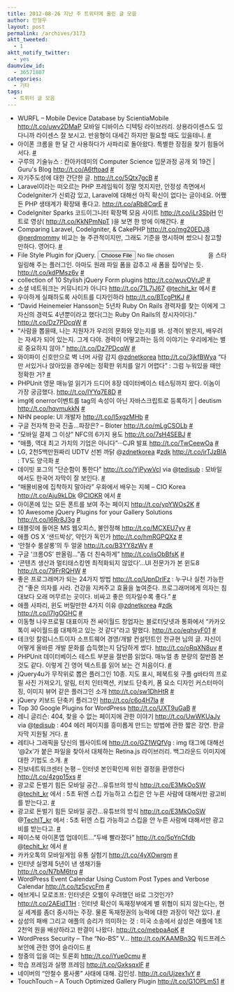 ```yaml
---
title: 2012-08-26 지난 주 트위터에 올린 글 모음
author: 안형우
layout: post
permalink: /archives/3173
aktt_tweeted:
  - 1
aktt_notify_twitter:
  - yes
daumview_id:
  - 36571807
categories:
  - 기타
tags:
  - 트위터 글 모음
---
```

<ul class="aktt_tweet_digest">
  <li>
    WURFL &#8211; Mobile Device Database by ScientiaMobile <a href="http://t.co/uwv2DMaP" rel="nofollow">http://t.co/uwv2DMaP</a> 모바일 디바이스 디텍팅 라이브러리. 상용라이센스도 있다니까 라이센스 잘 보시고. 반응형이 대세긴 하지만 필요할 때도 있을테니. <a href="http://twitter.com/mytory/statuses/237350527581704192" class="aktt_tweet_time">#</a>
  </li>
  <li>
    아이폰 크롬을 한 달 간 사용하다가 사파리로 돌아왔다. 특별한 장점을 찾기 힘들어서다. <a href="http://twitter.com/mytory/statuses/237393265836576769" class="aktt_tweet_time">#</a>
  </li>
  <li>
    구루의 기술뉴스 : 칸아카데미의 Computer Science 입문과정 공개 외 19건 | Guru's Blog <a href="http://t.co/A6tftoad" rel="nofollow">http://t.co/A6tftoad</a> <a href="http://twitter.com/mytory/statuses/237437396310962176" class="aktt_tweet_time">#</a>
  </li>
  <li>
    자기주도성에 대한 간단한 글. <a href="http://t.co/5Qtx7gcB" rel="nofollow">http://t.co/5Qtx7gcB</a> <a href="http://twitter.com/mytory/statuses/237489466514735104" class="aktt_tweet_time">#</a>
  </li>
  <li>
    Laravel이라는 떠오르는 PHP 프레임웍이 정말 멋지지만, 안정성 측면에서 CodeIgniter가 신뢰감 있고, Laravel에 대해선 아직 확신이 없다는 글이네요. 어쨌든 PHP 생태계가 확장돼 좋다고. <a href="http://t.co/aRb8CqrE" rel="nofollow">http://t.co/aRb8CqrE</a> <a href="http://twitter.com/mytory/statuses/237537790785622018" class="aktt_tweet_time">#</a>
  </li>
  <li>
    CodeIgniter Sparks 코드이그니터 확장팩 모음 사이트 <a href="http://t.co/iLr3SbjH" rel="nofollow">http://t.co/iLr3SbjH</a> 인트로 영상( <a href="http://t.co/KkNPmNpT" rel="nofollow">http://t.co/KkNPmNpT</a> )을 보면 한 방에 이해간다. <a href="http://twitter.com/mytory/statuses/237541112837980160" class="aktt_tweet_time">#</a>
  </li>
  <li>
    Comparing Laravel, CodeIgniter, & CakePHP <a href="http://t.co/mg20EDJ8" rel="nofollow">http://t.co/mg20EDJ8</a> @<a href="http://twitter.com/nerdmommy" class="aktt_username">nerdmommy</a> 비교는 늘 주관적이지만, 그래도 기준을 명시하며 썼으니 참고할 만하다. 영어다. <a href="http://twitter.com/mytory/statuses/237543699716911104" class="aktt_tweet_time">#</a>
  </li>
  <li>
    File Style Plugin for jQuery. <input type="file">을 스타일링해 주는 플러그인. 아마도 원래 파일 폼을 감추고 새 폼을 집어넣는 듯. <a href="http://t.co/kdPMsz6v" rel="nofollow">http://t.co/kdPMsz6v</a> <a href="http://twitter.com/mytory/statuses/237762422767767553" class="aktt_tweet_time">#</a>
  </li>
  <li>
    collection of 10 Stylish jQuery Form plugins <a href="http://t.co/wuvOVrJP" rel="nofollow">http://t.co/wuvOVrJP</a> <a href="http://twitter.com/mytory/statuses/237772749198749696" class="aktt_tweet_time">#</a>
  </li>
  <li>
    소셜 네트워크는 커뮤니티가 아니다 <a href="http://t.co/71L7jJ67" rel="nofollow">http://t.co/71L7jJ67</a> @<a href="http://twitter.com/techit_kr" class="aktt_username">techit_kr</a> 에서 <a href="http://twitter.com/mytory/statuses/237825390222131201" class="aktt_tweet_time">#</a>
  </li>
  <li>
    우아하게 실패하도록 사이트를 디자인하라 <a href="http://t.co/BTcgPtKJ" rel="nofollow">http://t.co/BTcgPtKJ</a> <a href="http://twitter.com/mytory/statuses/237826978231771136" class="aktt_tweet_time">#</a>
  </li>
  <li>
    “David Heinemeier Hansson는 5년차 Ruby On Rails 경력자를 찾는 이에게 그 자신의 경력도 4년뿐이라고 했다(그는 Ruby On Rails의 창시자이다).” <a href="http://t.co/Dz7PDcqW" rel="nofollow">http://t.co/Dz7PDcqW</a> <a href="http://twitter.com/mytory/statuses/237835145829289984" class="aktt_tweet_time">#</a>
  </li>
  <li>
    “사람을 뽑을때, 나는 지원자가 우리의 문화와 맞는지를 봐. 성격이 밝은지, 배우려는 자세가 되어 있는지. 그게 다야. 경력이 어떻고하는 등의 이야기는 우리에게는 별로 중요하지 않아.” <a href="http://t.co/Dz7PDcqW" rel="nofollow">http://t.co/Dz7PDcqW</a> <a href="http://twitter.com/mytory/statuses/237836663554973696" class="aktt_tweet_time">#</a>
  </li>
  <li>
    와이파이 신호만으로 벽 너머 사람 감지 @<a href="http://twitter.com/zdnetkorea" class="aktt_username">zdnetkorea</a> <a href="http://t.co/3jkfBWya" rel="nofollow">http://t.co/3jkfBWya</a> “다만 서있거나 앉아있을 경우에는 정확한 위치를 알기 어렵다” : 그럼 누워있을 때만 정확한 거? <a href="http://twitter.com/mytory/statuses/237864006780608512" class="aktt_tweet_time">#</a>
  </li>
  <li>
    PHPUnit 영문 매뉴얼 읽기가 드디어 8장 데이터베이스 테스팅까지 왔다. 이놈이 가장 궁금했다. <a href="http://t.co/IYYq7E8D" rel="nofollow">http://t.co/IYYq7E8D</a> <a href="http://twitter.com/mytory/statuses/238057410349113344" class="aktt_tweet_time">#</a>
  </li>
  <li>
    img에 onerror이벤트를 tag의 속성이 아닌 자바스크립트로 등록하기 | deutism <a href="http://t.co/hqvmukkN" rel="nofollow">http://t.co/hqvmukkN</a> <a href="http://twitter.com/mytory/statuses/238096765591629825" class="aktt_tweet_time">#</a>
  </li>
  <li>
    NHN people: UI 개발자 <a href="http://t.co/I5xgzMHb" rel="nofollow">http://t.co/I5xgzMHb</a> <a href="http://twitter.com/mytory/statuses/238109376165076992" class="aktt_tweet_time">#</a>
  </li>
  <li>
    구글 전자책 한국 진출…파장은? &#8211; Bloter <a href="http://t.co/mLgCSOLb" rel="nofollow">http://t.co/mLgCSOLb</a> <a href="http://twitter.com/mytory/statuses/238144582502715392" class="aktt_tweet_time">#</a>
  </li>
  <li>
    “모바일 결제 그 이상” NFC의 6가지 용도 <a href="http://t.co/7sH4SEBJ" rel="nofollow">http://t.co/7sH4SEBJ</a> <a href="http://twitter.com/mytory/statuses/238176246884864000" class="aktt_tweet_time">#</a>
  </li>
  <li>
    “애플, 역대 최고 가치의 기업은 아니다”···CJR 발표 <a href="http://t.co/TwCeewOa" rel="nofollow">http://t.co/TwCeewOa</a> <a href="http://twitter.com/mytory/statuses/238178627353706496" class="aktt_tweet_time">#</a>
  </li>
  <li>
    LG, 2천5백만원짜리 UDTV 선뵌 까닭 @<a href="http://twitter.com/zdnetkorea" class="aktt_username">zdnetkorea</a> #<a href="http://search.twitter.com/search?q=%23zdk" class="aktt_hashtag">zdk</a> <a href="http://t.co/irTJzBlA" rel="nofollow">http://t.co/irTJzBlA</a> : TV도 양극화 <a href="http://twitter.com/mytory/statuses/238195852190035968" class="aktt_tweet_time">#</a>
  </li>
  <li>
    데이빗 포그의 "단순함이 통한다" <a href="http://t.co/YjPywVcl" rel="nofollow">http://t.co/YjPywVcl</a> via @<a href="http://twitter.com/tedisub" class="aktt_username">tedisub</a> : 모바일에서도 한국어 자막이 잘 보인다. <a href="http://twitter.com/mytory/statuses/238201043027120128" class="aktt_tweet_time">#</a>
  </li>
  <li>
    “매몰비용에 집착하지 말아라” 우화에서 배우는 지혜 &#8211; CIO Korea <a href="http://t.co/Aju9kLDk" rel="nofollow">http://t.co/Aju9kLDk</a> @<a href="http://twitter.com/CIOKR" class="aktt_username">CIOKR</a> 에서 <a href="http://twitter.com/mytory/statuses/238284927718813696" class="aktt_tweet_time">#</a>
  </li>
  <li>
    아이폰에 있는 모든 폰트를 보여 주는 페이지 <a href="http://t.co/ypYWOs2K" rel="nofollow">http://t.co/ypYWOs2K</a> <a href="http://twitter.com/mytory/statuses/238416638226075648" class="aktt_tweet_time">#</a>
  </li>
  <li>
    10 Awesome jQuery Plugins for your Gallery Solutions<br /> <a href="http://t.co/I6Rr8J3g" rel="nofollow">http://t.co/I6Rr8J3g</a> <a href="http://twitter.com/mytory/statuses/238417189181476865" class="aktt_tweet_time">#</a>
  </li>
  <li>
    태블릿에 들어온 MS 웹오피스, 불안정해 <a href="http://t.co/MCXEU7yy" rel="nofollow">http://t.co/MCXEU7yy</a> <a href="http://twitter.com/mytory/statuses/238418146627825665" class="aktt_tweet_time">#</a>
  </li>
  <li>
    애플 OS X ‘샌드박싱’, 약인가 독인가 <a href="http://t.co/hmRGPQXz" rel="nofollow">http://t.co/hmRGPQXz</a> <a href="http://twitter.com/mytory/statuses/238419208092921856" class="aktt_tweet_time">#</a>
  </li>
  <li>
    ‘안철수 룸살롱’의 두 얼굴 <a href="http://t.co/B3YY8zWy" rel="nofollow">http://t.co/B3YY8zWy</a> <a href="http://twitter.com/mytory/statuses/238419973792464896" class="aktt_tweet_time">#</a>
  </li>
  <li>
    구글 ‘크롬OS’ 판올림…”좀 더 친숙하게” <a href="http://t.co/isObBfsK" rel="nofollow">http://t.co/isObBfsK</a> <a href="http://twitter.com/mytory/statuses/238421363931639808" class="aktt_tweet_time">#</a>
  </li>
  <li>
    ‘콘텐츠 생산과 멀티태스킹엔 최적화되지 않았다’…UI 전문가가 본 윈도8<br /> <a href="http://t.co/79FrRQHW" rel="nofollow">http://t.co/79FrRQHW</a> <a href="http://twitter.com/mytory/statuses/238425609393557504" class="aktt_tweet_time">#</a>
  </li>
  <li>
    좋은 프로그래머가 되는 24가지 방법 <a href="http://t.co/UpnDrlFz" rel="nofollow">http://t.co/UpnDrlFz</a> : 누구나 실천 가능한 건 “좋은 의자를 사라. 건강을 지켜주고 효율을 높여준다. 프로그래머에게 의자는 침대보다 오래 머무르는 곳이다. 비싸고 좋은 의자일수록 좋다.” <a href="http://twitter.com/mytory/statuses/238436778359537664" class="aktt_tweet_time">#</a>
  </li>
  <li>
    애플 사파리, 윈도 버릴만한 4가지 이유 @<a href="http://twitter.com/zdnetkorea" class="aktt_username">zdnetkorea</a> #<a href="http://search.twitter.com/search?q=%23zdk" class="aktt_hashtag">zdk</a> <a href="http://t.co/l7IgOGHC" rel="nofollow">http://t.co/l7IgOGHC</a> <a href="http://twitter.com/mytory/statuses/238438938866495488" class="aktt_tweet_time">#</a>
  </li>
  <li>
    이동형 나우프로필 대표이자 전 싸이월드 창업자는 블로터닷넷과 통화에서 “카카오톡이 싸이월드를 대체하고 있는 것 같다”라고 말했다. <a href="http://t.co/eqhsyF01" rel="nofollow">http://t.co/eqhsyF01</a> <a href="http://twitter.com/mytory/statuses/238464536271790080" class="aktt_tweet_time">#</a>
  </li>
  <li>
    테크잇 칼럼니스트이자 소프트웨어 경영/개발 컨설턴트인 전규현 님의 글. 자신이 어떻게 올바른 개발 문화를 습득했는지 담담하게 썼다. <a href="http://t.co/oRqXN8uv" rel="nofollow">http://t.co/oRqXN8uv</a> <a href="http://twitter.com/mytory/statuses/238468083054952449" class="aktt_tweet_time">#</a>
  </li>
  <li>
    PHPUnit 데이터베이스 테스트 부분을 절반쯤 읽었다. 매뉴얼 총 분량의 절반쯤 본 것도 같다. 이렇게 긴 영어 텍스트를 읽어 보는 건 처음이다. <a href="http://twitter.com/mytory/statuses/238472503553585152" class="aktt_tweet_time">#</a>
  </li>
  <li>
    jQuery4u가 무작위로 뽑은 플러그인 10종. 지도 표시, 페북트윗 구플 g바타의 프로필 사진 가져오기, 알림, 터치 인터랙션, 키보드 단축키, 폼 요소 디자인 커스터마이징, 이미지 뷰어 같은 플러그인 소개 <a href="http://t.co/sw1DhHtR" rel="nofollow">http://t.co/sw1DhHtR</a> <a href="http://twitter.com/mytory/statuses/238481173641306112" class="aktt_tweet_time">#</a>
  </li>
  <li>
    jQuery 키보드 단축키 플러그인 <a href="http://t.co/c6o4H7la" rel="nofollow">http://t.co/c6o4H7la</a> <a href="http://twitter.com/mytory/statuses/238481383901761536" class="aktt_tweet_time">#</a>
  </li>
  <li>
    Top 30 Google Plugins for WordPress <a href="http://t.co/UXT9uGaB" rel="nofollow">http://t.co/UXT9uGaB</a> <a href="http://twitter.com/mytory/statuses/238487301771100161" class="aktt_tweet_time">#</a>
  </li>
  <li>
    레니 글리슨: 404, 찾을 수 없는 페이지에 관한 이야기 <a href="http://t.co/UwWKUaJy" rel="nofollow">http://t.co/UwWKUaJy</a> via @<a href="http://twitter.com/tedisub" class="aktt_username">tedisub</a> : 404 에러 페이지를 흥미롭게 만드는 방법에 관한 짧은 강연. 한글 자막 지원될 거다. <a href="http://twitter.com/mytory/statuses/238517694972981248" class="aktt_tweet_time">#</a>
  </li>
  <li>
    레티나 그래픽을 당신의 웹사이트에 <a href="http://t.co/GZ1WQfVg" rel="nofollow">http://t.co/GZ1WQfVg</a> : img 태그에 대해선 ‘@2x’가 붙은 파일을 찾아서 대체하는 Retina.js 라이브러리. 백그라운드 이미지에 대한 기법도 소개. <a href="http://twitter.com/mytory/statuses/238624631026761730" class="aktt_tweet_time">#</a>
  </li>
  <li>
    진보네트워크센터 논평 &#8211; 인터넷 본인확인제 위헌 결정을 환영한다 <a href="http://t.co/4zgp15xs" rel="nofollow">http://t.co/4zgp15xs</a> <a href="http://twitter.com/mytory/statuses/238643997386612736" class="aktt_tweet_time">#</a>
  </li>
  <li>
    광고로 돈벌기 힘든 모바일 공간…유튜브의 방식 <a href="http://t.co/E3MkOoSW" rel="nofollow">http://t.co/E3MkOoSW</a> @<a href="http://twitter.com/techit_kr" class="aktt_username">techit_kr</a> 에서 : 5초 뒤엔 스킵 가능하고 스킵은 안 누른 사람에 대해서만 광고비를 받는다고. <a href="http://twitter.com/mytory/statuses/238780900077355008" class="aktt_tweet_time">#</a>
  </li>
  <li>
    광고로 돈벌기 힘든 모바일 공간…유튜브의 방식 <a href="http://t.co/E3MkOoSW" rel="nofollow">http://t.co/E3MkOoSW</a> @<a href="http://twitter.com/TechIT_kr" class="aktt_username">TechIT_kr</a> 에서 : 5초 뒤엔 스킵 가능하고 스킵을 안 누른 사람에 대해서만 광고비를 받는다고. <a href="http://twitter.com/mytory/statuses/238781386759237634" class="aktt_tweet_time">#</a>
  </li>
  <li>
    페이스북 아이폰앱 업데이트…”두배 빨라졌다” <a href="http://t.co/5pYnCfdb" rel="nofollow">http://t.co/5pYnCfdb</a> @<a href="http://twitter.com/techit_kr" class="aktt_username">techit_kr</a> 에서 <a href="http://twitter.com/mytory/statuses/238790534972456961" class="aktt_tweet_time">#</a>
  </li>
  <li>
    카카오톡의 모바일게임 유통 실험기 <a href="http://t.co/4yXOwrgm" rel="nofollow">http://t.co/4yXOwrgm</a> <a href="http://twitter.com/mytory/statuses/238817992073428992" class="aktt_tweet_time">#</a>
  </li>
  <li>
    인터넷 실명제 5년이 낸 생채기들<br /> <a href="http://t.co/N7bM6trq" rel="nofollow">http://t.co/N7bM6trq</a> <a href="http://twitter.com/mytory/statuses/238829762431303680" class="aktt_tweet_time">#</a>
  </li>
  <li>
    WordPress Event Calendar Using Custom Post Types and Verbose Calendar <a href="http://t.co/tz5cycFm" rel="nofollow">http://t.co/tz5cycFm</a> <a href="http://twitter.com/mytory/statuses/238866191844786176" class="aktt_tweet_time">#</a>
  </li>
  <li>
    에브게니 모로조프: 인터넷은 오웰이 우려했던 바로 그것인가? <a href="http://t.co/2AEidT1H" rel="nofollow">http://t.co/2AEidT1H</a> : 인터넷 확산이 독재정부에게 별 위협이 되지 않는다는, 현실 세계를 좀더 중시하는 주장. 물론 독재정권의 능력에 대한 과장이 약간 있다. <a href="http://twitter.com/mytory/statuses/239024492704313345" class="aktt_tweet_time">#</a>
  </li>
  <li>
    삼성의 패배 그리고 애플의 승리가 의미하는 것 : 미국 소송에서 삼성은 애플에 1조 2천억 원을 배상하라고 판결이 나왔다. <a href="http://t.co/mebpaApK" rel="nofollow">http://t.co/mebpaApK</a> <a href="http://twitter.com/mytory/statuses/239285044949172224" class="aktt_tweet_time">#</a>
  </li>
  <li>
    WordPress Security &#8211; The “No-BS” V&#8230; <a href="http://t.co/KAAMBn3Q" rel="nofollow">http://t.co/KAAMBn3Q</a> 워드프레스 보안에 관한 영어 슬라이드 <a href="http://twitter.com/mytory/statuses/239505215517233152" class="aktt_tweet_time">#</a>
  </li>
  <li>
    청중의 입을 여는 토론회 <a href="http://t.co/iYue0cmu" rel="nofollow">http://t.co/iYue0cmu</a> <a href="http://twitter.com/mytory/statuses/239529067530031104" class="aktt_tweet_time">#</a>
  </li>
  <li>
    학습 프레임과 실행 프레임 <a href="http://t.co/GxksqxlF" rel="nofollow">http://t.co/GxksqxlF</a> <a href="http://twitter.com/mytory/statuses/239529742439677952" class="aktt_tweet_time">#</a>
  </li>
  <li>
    네이버의 “안철수 룸사롱” 사태에 대해. 김인성. <a href="http://t.co/Ujzex1vY" rel="nofollow">http://t.co/Ujzex1vY</a> <a href="http://twitter.com/mytory/statuses/239534342794272768" class="aktt_tweet_time">#</a>
  </li>
  <li>
    TouchTouch – A Touch Optimized Gallery Plugin <a href="http://t.co/G1OPLm51" rel="nofollow">http://t.co/G1OPLm51</a> <a href="http://twitter.com/mytory/statuses/239569539778633728" class="aktt_tweet_time">#</a>
  </li>
</ul>